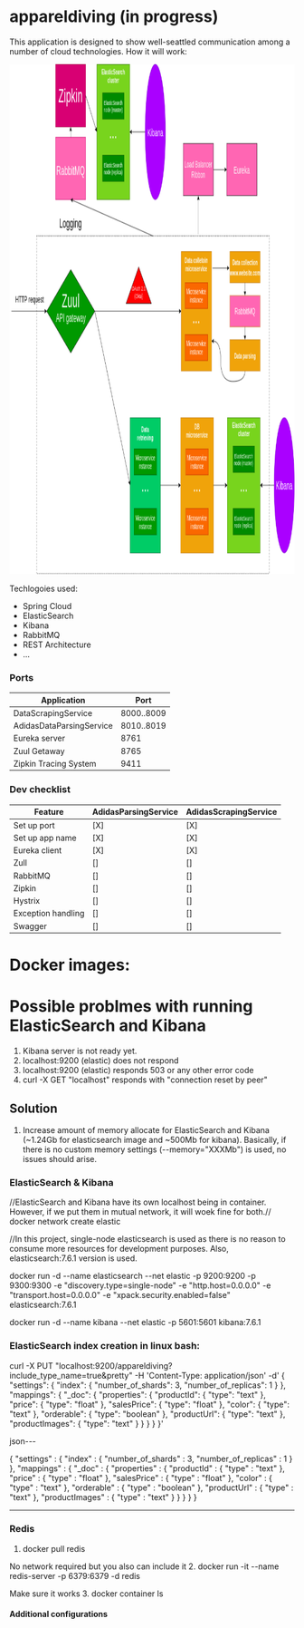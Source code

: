 # appareldiving (in progress)

This application is designed to show well-seattled communication among a number of cloud technologies. How it will work:

<img src="appareldiving.png" width="900" height="900">


Techlogoies used:
- Spring Cloud
- ElasticSearch
- Kibana
- RabbitMQ
- REST Architecture
- ...

### Ports

| Application  | Port | 
| ------------- | ------------- | 
| DataScrapingService  | 8000..8009  |
| AdidasDataParsingService  | 8010..8019  |
| Eureka server  | 8761  |
| Zuul Getaway  | 8765  |
| Zipkin Tracing System  | 9411  |



### Dev checklist

| Feature  | AdidasParsingService | AdidasScrapingService |
| ------------- | ------------- | ------------- |
| Set up port  | [X]  | [X] |
| Set up app name  | [X]  | [X] |
| Eureka client  | [X]  | [X] |
| Zull | []  | [] |
| RabbitMQ  | [] | [] |
| Zipkin  | []  | [] |
| Hystrix  | []  | [] |
| Exception handling  | [] | [] |
| Swagger  | []  | [] |

# Docker images:

# Possible problmes with running ElasticSearch and Kibana
1. Kibana server is not ready yet.
2. localhost:9200 (elastic) does not respond 
3. localhost:9200 (elastic) responds 503 or any other error code
4. curl -X GET "localhost" responds with "connection reset by peer"

## Solution
1. Increase amount of memory allocate for ElasticSearch and Kibana (~1.24Gb for elasticsearch image and ~500Mb for kibana). Basically, if there is no custom memory settings (--memory="XXXMb") is used, no issues should arise.

### ElasticSearch & Kibana
//ElasticSearch and Kibana have its own localhost being in container. However, if we put them in mutual network, it will woek fine for both.//
docker network create elastic

//In this project, single-node elasticsearch is used as there is no reason to consume more resources for development purposes. Also, elasticsearch:7.6.1 version is used.

docker run -d --name elasticsearch --net elastic -p 9200:9200 -p 9300:9300 -e "discovery.type=single-node" -e "http.host=0.0.0.0" -e "transport.host=0.0.0.0" -e "xpack.security.enabled=false" elasticsearch:7.6.1


docker run -d --name kibana --net elastic -p 5601:5601 kibana:7.6.1

### ElasticSearch index creation in linux bash:
curl -X PUT "localhost:9200/appareldiving?include_type_name=true&pretty" -H 'Content-Type: application/json' -d' { "settings": { "index": { "number_of_shards": 3, "number_of_replicas": 1 } }, "mappings": { "_doc": { "properties": { "productId": { "type": "text" }, "price": { "type": "float" }, "salesPrice": { "type": "float" }, "color": { "type": "text" }, "orderable": { "type": "boolean" }, "productUrl": { "type": "text" }, "productImages": { "type": "text" } } } } }'

json---

{
    "settings" : {
        "index" : {
            "number_of_shards" : 3, 
            "number_of_replicas" : 1 
        }
    },
    "mappings" : {
        "_doc" : {
            "properties" : {
                "productId" : { "type" : "text" },
                "price" : { "type" : "float" },
                "salesPrice" : { "type" : "float" },
                "color" : { "type" : "text" },
                "orderable" : { "type" : "boolean" },
                "productUrl" : { "type" : "text" },
                "productImages" : { "type" : "text" }
            }
        }
    }
}

----
### Redis

1. docker pull redis

No network required but you also can include it
2. docker run -it --name redis-server  -p 6379:6379 -d redis

Make sure it works
3. docker container ls

#### Additional configurations
